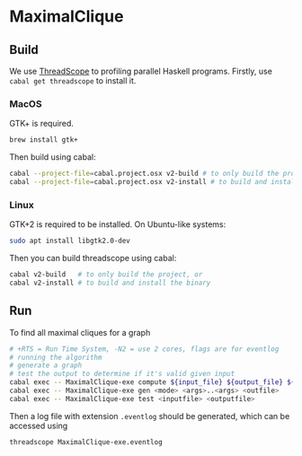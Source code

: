 # MaximalClique

## Build

We use [ThreadScope](https://github.com/haskell/ThreadScope) to profiling parallel Haskell programs. Firstly, use `cabal get threadscope` to install it.

### MacOS

GTK+ is required.

```sh
brew install gtk+
```

Then build using cabal:

```sh
cabal --project-file=cabal.project.osx v2-build # to only build the project
cabal --project-file=cabal.project.osx v2-install # to build and install the binary
```

### Linux

GTK+2 is required to be installed. On Ubuntu-like systems:

```sh
sudo apt install libgtk2.0-dev
```

Then you can build threadscope using cabal:

```sh
cabal v2-build   # to only build the project, or
cabal v2-install # to build and install the binary
```

## Run

To find all maximal cliques for a graph

```sh
# +RTS = Run Time System, -N2 = use 2 cores, flags are for eventlog
# running the algorithm
# generate a graph
# test the output to determine if it's valid given input
cabal exec -- MaximalClique-exe compute ${input_file} ${output_file} ${mode} +RTS -N2 -lfs
cabal exec -- MaximalClique-exe gen <mode> <args>..<args> <outfile>
cabal exec -- MaximalClique-exe test <inputfile> <outputfile>
```

Then a log file with extension `.eventlog` should be generated, which can be accessed using

```sh
threadscope MaximalClique-exe.eventlog
```
